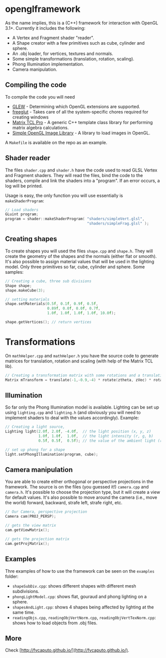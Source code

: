 # openglframework
As the name implies, this is a (C++) framework for interaction with OpenGL 3.1+. Currently it includes the following:

- A Vertex and Fragment shader "reader".
- A Shape creator with a few primitives such as cube, cylinder and sphere.
- An .obj loader, for vertices, textures and normals.
- Some simple transformations (translation, rotation, scaling).
- Phong Illumination implementation.
- Camera manipulation.

## Compiling the code
To compile the code you will need

- [GLEW](http://glew.sourceforge.net/) - Determining which OpenGL extensions are supported.
- [freeglut](http://freeglut.sourceforge.net/) - Takes care of all the system-specific chores required for creating windows
- [Matrix TCL Pro](http://www.techsoftpl.com/matrix/) - A generic C++ template class library for performing matrix algebra calculations.
- [Simple OpenGL Image Library](http://www.lonesock.net/soil.html) - A library to load images in OpenGL.

A `Makefile` is available on the repo as an example.

## Shader reader
The files `shader.cpp` and `shader.h` have the code used to read GLSL Vertex and Fragment shaders. They will read the files, bind the code to the shaders, compile and link the shaders into a "program". If an error occurs, a log will be printed.

Usage is easy, the only function you will use essentially is `makeShaderProgram`:

```c++
// Load shaders
GLuint program;
program = shader::makeShaderProgram( "shaders/simpleVert.glsl", 
                                     "shaders/simpleFrag.glsl" );
```

## Creating shapes
To create shapes you will used the files `shape.cpp` and `shape.h`. They will create the geometry of the shapes and the normals (either flat or smooth). It's also possible to assign material values that will be used in the lighting model. Only three primitives so far, cube, cylinder and sphere. Some samples:

```c++
// Creating a cube, three sub divisions
Shape shape;
shape.makeCube(3); 

// setting materials
shape.setMaterials(0.5f, 0.1f, 0.9f, 0.5f, 
                   0.89f, 0.0f, 0.0f, 0.7f, 
                   1.0f, 1.0f, 1.0f, 1.0f, 10.0f);

shape.getVertices(); // return vertices
```

# Transformations
On `mathHelper.cpp` and `mathHelper.h` you have the source code to generate matrices for translation, rotation and scaling (with help of the Matrix TCL lib).

```c++
// Creating a transformation matrix with some rotations and a translation
Matrix mTransform = translate(-1,-0.9,-4) * rotate(ztheta, zVec) * rotate(ytheta, yVec) * rotate(xtheta, xVec);
```

## Illumination
So far only the Phong Illumination model is available. Lighting can be set up using `lighting.cpp` and `lighting.h` (and obviously you will need to implement shaders to deal with the values accordingly). Example:

```c++
// Creating a light source, 
Lighting light(2.0f, 2.0f, -4.0f,  // the light position (x, y, z)
               1.0f, 1.0f,  1.0f,  // the light intensity (r, g, b)
               0.5f, 0.5f,  0.5f); // the value of the ambient light (r, g, b)

// set up phong for a shape
light.setPhongIllumination(program, cube);
```

## Camera manipulation
You are able to create either orthogonal or perspective projections in the framework. The source is on the files (you guessed it!) `camera.cpp` and `camera.h`. It's possible to choose the projection type, but it will create a view for default values. It's also possible to move around the camera (i.e., move the world) forward, backward, strafe left, strafe right, etc.

```c++
// Our Camera, perspective projection
Camera cam(PROJ_PERSP);

// gets the view matrix
cam.getViewMatrix();

// gets the projection matrix
cam.getProjMatrix();
```

## Examples
Thre examples of how to use the framework can be seen on the `examples` folder:

- `shapeSubDiv.cpp`: shows different shapes with different mesh subdivisions.
- `phongLightModel.cpp`: shows flat, gouraud and phong lighting on a sphere.
- `shapesAndLight.cpp`: shows 4 shapes being affected by lighting at the same time.
- `readingObjs.cpp`, `readingObjVertNorm.cpp`, `readingObjVertTexNorm.cpp`: shows how to load objects from .obj files.

## More
Check [http://fvcaputo.github.io/](http://fvcaputo.github.io/).
